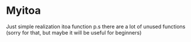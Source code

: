 # Myitoa

Just simple realization itoa function
p.s there are a lot of unused functions (sorry for that, but maybe it will be useful for beginners)
